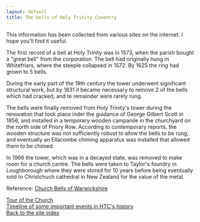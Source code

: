 ```yaml
---
layout: default
title: The bells of Holy Trinity Coventry 
---
```


This information has been collected from various sites on the internet. I hope you'll find it useful.

The first record of a bell at Holy Trinity was in 1573, when the parish bought a "great bell" from the corporation. 
The bell had originally hung in Whitefriars, where the steeple collapsed in 1572. By 1625 the ring had grown to 5 bells. 

During the early part of the 19th century the tower underwent significant structural work, but by 1831 it became 
necessary to remove 2 of the bells which had cracked, and te remainder were rarely rung. 

The bells were finally removed from Holy Trinity's tower during the renovation that took place inder the 
guidance of George Gilbert Scott in 1856, and installed in a temporary wooden campanile in the churchyard on the 
north side of Priory Row. According to contemporary reports, the wooden structure was not sufficiently 
robust to allow the bells to be rung, and eventually an Ellacombe chiming apparatus was installed that allowed them to be chimed.

In 1966 the tower, which was in a decayed state, was removed to make room for a church centre. The bells were taken to 
Taylor's foundry in Loughborough where they were stored for 10 years before being eventually sold to
Christchuch cathedral in New Zealand for the value of the metal. 

Reference: [Church Bells of Warwickshire](https://warksbells.co.uk/coventry-ht/)<br>

[Tour of the Church](/htc/history.html)<br>
[Timeline of some important events in HTC's history](/htc/timeline.html)<br>
[Back to the site index](/index.html)



